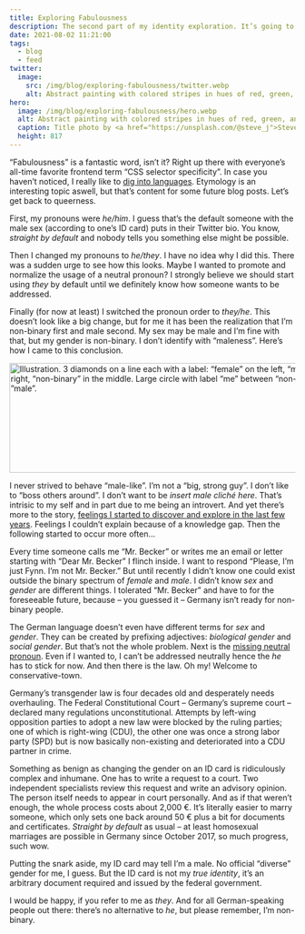 ```yaml
---
title: Exploring Fabulousness
description: The second part of my identity exploration. It’s going to be non-binary, like a quantum particle.
date: 2021-08-02 11:21:00
tags:
  - blog
  - feed
twitter:
  image:
    src: /img/blog/exploring-fabulousness/twitter.webp
    alt: Abstract painting with colored stripes in hues of red, green, and blue from left to right forming a rainbow.
hero:
  image: /img/blog/exploring-fabulousness/hero.webp
  alt: Abstract painting with colored stripes in hues of red, green, and blue from left to right forming a rainbow.
  caption: Title photo by <a href="https://unsplash.com/@steve_j">Steve Johnson</a> on <a href="https://unsplash.com/photos/wpw8sHoBtSY">Unsplash</a>.
  height: 817
---
```


“Fabulousness” is a fantastic word, isn’t it? Right up there with everyone’s all-time favorite frontend term “CSS selector specificity”. In case you haven’t noticed, I really like to [dig into languages](../german-language-and-gender/). Etymology is an interesting topic aswell, but that’s content for some future blog posts. Let’s get back to queerness.

First, my pronouns were _he/him_. I guess that’s the default someone with the male sex (according to one’s ID card) puts in their Twitter bio. You know, _straight by default_ and nobody tells you something else might be possible.

Then I changed my pronouns to _he/they_. I have no idea why I did this. There was a sudden urge to see how this looks. Maybe I wanted to promote and normalize the usage of a neutral pronoun? I strongly believe we should start using _they_ by default until we definitely know how someone wants to be addressed.

Finally (for now at least) I switched the pronoun order to _they/he_. This doesn’t look like a big change, but for me it has been the realization that I’m non-binary first and male second. My sex may be male and I’m fine with that, but my gender is non-binary. I don’t identify with “maleness”. Here’s how I came to this conclusion.

<img src="/img/blog/exploring-fabulousness/diagram.svg" width="608" height="193" alt="Illustration. 3 diamonds on a line each with a label: “female” on the left, “male” on the right, “non-binary” in the middle. Large circle with label “me” between “non-binary” and ”male”." class="image image--illustration">

I never strived to behave “male-like”. I’m not a “big, strong guy”. I don’t like to “boss others around”. I don’t want to be _insert male cliché here_. That’s intrisic to my self and in part due to me being an introvert. And yet there’s more to the story, [feelings I started to discover and explore in the last few years](../straight-until-proven-fabulous/). Feelings I couldn’t explain because of a knowledge gap. Then the following started to occur more often…

Every time someone calls me “Mr. Becker” or writes me an email or letter starting with “Dear Mr. Becker” I flinch inside. I want to respond “Please, I’m just Fynn. I’m not Mr. Becker.” But until recently I didn’t know one could exist outside the binary spectrum of _female_ and _male_. I didn’t know _sex_ and _gender_ are different things. I tolerated “Mr. Becker” and have to for the foreseeable future, because – you guessed it – Germany isn’t ready for non-binary people.

The German language doesn’t even have different terms for _sex_ and _gender_. They can be created by prefixing adjectives: _biological gender_ and _social gender_. But that’s not the whole problem. Next is the [missing neutral pronoun](../missing-neutral-pronoun-german/). Even if I wanted to, I can’t be addressed neutrally hence the _he_ has to stick for now. And then there is the law. Oh my! Welcome to conservative-town.

Germany’s transgender law is four decades old and desperately needs overhauling. The Federal Constitutional Court – Germany’s supreme court – declared many regulations unconstitutional. Attempts by left-wing opposition parties to adopt a new law were blocked by the ruling parties; one of which is right-wing (CDU), the other one was once a strong labor party (SPD) but is now basically non-existing and deteriorated into a CDU partner in crime.

Something as benign as changing the gender on an ID card is ridiculously complex and inhumane. One has to write a request to a court. Two independent specialists review this request and write an advisory opinion. The person itself needs to appear in court personally. And as if that weren’t enough, the whole process costs about 2,000 €. It’s literally easier to marry someone, which only sets one back around 50 € plus a bit for documents and certificates. _Straight by default_ as usual – at least homosexual marriages are possible in Germany since October 2017, so much progress, such wow.

Putting the snark aside, my ID card may tell I’m a male. No official “diverse” gender for me, I guess. But the ID card is not my _true identity_, it’s an arbitrary document required and issued by the federal government.

I would be happy, if you refer to me as _they_. And for all German-speaking people out there: there’s no alternative to _he_, but please remember, I’m non-binary.
